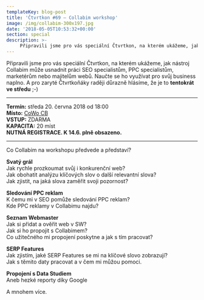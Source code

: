 ```yaml
---
templateKey: blog-post
title: 'Čtvrtkon #69 – Collabim workshop'
image: /img/collabim-300x197.jpg
date: '2018-05-05T10:53:32+00:00'
section: special
description: >-
     Připravili jsme pro vás speciální Čtvrtkon, na kterém ukážeme, jak nástroj Collabim může usnadnit práci SEO specialistům, PPC specialistům, marketérům nebo majitelům webů. Naučte se ...
---
```

Připravili jsme pro vás speciální Čtvrtkon, na kterém ukážeme, jak nástroj Collabim může usnadnit práci SEO specialistům, PPC specialistům, marketérům nebo majitelům webů. Naučte se ho využívat pro svůj business naplno. A pro zaryté Čtvrtkoňáky raději důrazně hlásíme, že je to **tentokrát ve středu** ;-)

---

**Termín:** středa 20. června 2018 od 18:00  
**Místo:** [CoWo CB](https://www.cowocb.cz)  
**VSTUP:** ZDARMA  
**KAPACITA:** 20 míst  
**NUTNÁ REGISTRACE. K 14.6. plně obsazeno.**

---

Co Collabim na workshopu předvede a představí?

**Svatý grál**  
Jak rychle prozkoumat svůj i konkurenční web?  
Jak obohatit analýzu klíčových slov o další relevantní slova?  
Jak zjistit, na jaká slova zaměřit svoji pozornost?  
  
**Sledování PPC reklam**  
K čemu mi v SEO pomůže sledování PPC reklam?  
Kde PPC reklamy v Collabimu najdu?

**Seznam Webmaster**  
Jak si přidat a ověřit web v SW?  
Jak si ho propojit s Collabimem?  
Co užitečného mi propojení poskytne a jak s tím pracovat?

**SERP Features**  
Jak zjistím, jaké SERP Features se mi na klíčové slovo zobrazují?  
Jak s těmito daty pracovat a v čem mi můžou pomoci.

**Propojení s Data Studiem**  
Aneb hezké reporty díky Google

A mnohem více.
